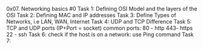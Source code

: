0x07. Networking basics #0
Task 1: Defining OSI Model and the layers of the OSI
Task 2: Defining MAC and IP addresses
Task 3: Define Types of Networks, i.e LAN, WAN, Internet
Task 4: UDP and TCP Difference
Task 5: TCP and UDP ports (IP+Port = socket)
        common ports:
        80 - http
        443- https
        22 - ssh
Task 6: check if the host is on a network:
        use Ping command
Task 7:
